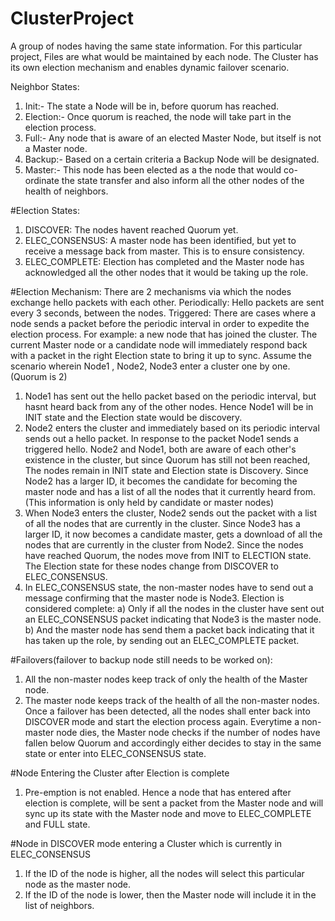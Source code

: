 # ClusterProject
A group of nodes having the same state information. For this particular project, Files are what would be maintained by each node. The Cluster has its own election mechanism and enables dynamic failover scenario.

Neighbor States:
1) Init:- The state a Node will be in, before quorum has reached.
2) Election:- Once quorum is reached, the node will take part in the election process.
3) Full:- Any node that is aware of an elected Master Node, but itself is not a Master node.
4) Backup:- Based on a certain criteria a Backup Node will be designated.
5) Master:- This node has been elected as a the node that would co-ordinate the state transfer and also inform all the other nodes of the health of neighbors.

#Election States:
1) DISCOVER: The nodes havent reached Quorum yet.
2) ELEC_CONSENSUS: A master node has been identified, but yet to receive a message back from master. This is to ensure consistency.
3) ELEC_COMPLETE: Election has completed and the Master node has acknowledged all the other nodes that it would be taking up the role.

#Election Mechanism:
There are 2 mechanisms via which the nodes exchange hello packets with each other.
Periodically: Hello packets are sent every 3 seconds, between the nodes.
Triggered: There are cases where a node sends a packet before the periodic interval in order to expedite the election process. For example: a new node that has joined the cluster. The current Master node or a candidate node will immediately respond back with a packet in the right Election state to bring it up to sync.
Assume the scenario wherein Node1 , Node2, Node3 enter a cluster one by one.(Quorum is 2) 
1) Node1 has sent out the hello packet based on the periodic interval, but hasnt heard back from any of the other nodes. Hence Node1 will be in INIT state and the Election state would be discovery.
2) Node2 enters the cluster and immediately based on its periodic interval sends out a hello packet. In response to the packet Node1 sends a triggered hello. Node2 and Node1, both are aware of each other's existence in the cluster, but since Quorum has still not been reached, The nodes remain in INIT state and Election state is Discovery. Since Node2 has a larger ID, it becomes the candidate for becoming the master node and has a list of all the nodes that it currently heard from.(This information is only held by candidate or master nodes)
3) When Node3 enters the cluster, Node2 sends out the packet with a list of all the nodes that are currently in the cluster. Since Node3 has a larger ID, it now becomes a candidate master, gets a download of all the nodes that are currently in the cluster from Node2. Since the nodes have reached Quorum, the nodes move from INIT to ELECTION state. The Election state for these nodes change from DISCOVER to ELEC_CONSENSUS. 
4) In ELEC_CONSENSUS state, the non-master nodes have to send out a message confirming that the master node is Node3. Election is considered complete:
   a) Only if all the nodes in the cluster have sent out an ELEC_CONSENSUS packet indicating that Node3 is the master node.
   b) And the master node has send them a packet back indicating that it has taken up the role, by sending out an ELEC_COMPLETE packet.

#Failovers(failover to backup node still needs to be worked on):
1) All the non-master nodes keep track of only the health of the Master node.
2) The master node keeps track of the health of all the non-master nodes.
Once a failover has been detected, all the nodes shall enter back into DISCOVER mode and start the election process again.
Everytime a non-master node dies, the Master node checks if the number of nodes have fallen below Quorum and accordingly either decides to stay in the same state or enter into ELEC_CONSENSUS state.


#Node Entering the Cluster after Election is complete
1) Pre-emption is not enabled. Hence a node that has entered after election is complete, will be sent a packet from the Master node and will sync up its state with the Master node and move to ELEC_COMPLETE and FULL state.

#Node in DISCOVER mode entering a Cluster which is currently in ELEC_CONSENSUS
1) If the ID of the node is higher, all the nodes will select this particular node as the master node.
2) If the ID of the node is lower, then the Master node will include it in the list of neighbors.


